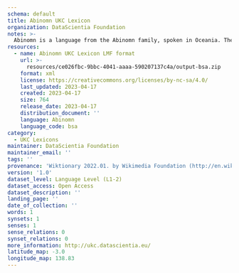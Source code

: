 ```yaml
---
schema: default
title: Abinomn UKC Lexicon
organization: DataScientia Foundation
notes: >-
  Abinomn is a language from the Abinomn family, spoken in Oceania. The UKC Lexicon of Abinomn is represented as a lexico-semantic network. It consists of words, word senses, synsets, as well as sense-level and synset-level relationships.
resources:
  - name: Abinomn UKC Lexicon LMF format
    url: >-
      resources/ce026fbc-9bbc-4041-aaaa-590207137c4a/output-bsa.zip
    format: xml
    license: https://creativecommons.org/licenses/by-nc-sa/4.0/
    last_updated: 2023-04-17
    created: 2023-04-17
    size: 764
    release_date: 2023-04-17
    distribution_document: ''
    language: Abinomn
    language_code: bsa
category:
  - UKC Lexicons
maintainer: DataScientia Foundation
maintainer_email: ''
tags: ''
provenance: 'Wiktionary 2022.01. by Wikimedia Foundation (http://en.wiktionary.org); Princeton WordNet 2.1 by Princeton University (https://wordnet.princeton.edu)'
version: '1.0'
dataset_level: Language Level (L1-2)
dataset_access: Open Access
dataset_description: ''
landing_page: ''
date_of_collection: ''
words: 1
synsets: 1
senses: 1
sense_relations: 0
synset_relations: 0
more_information: http://ukc.datascientia.eu/
latitude_map: -3.0
longitude_map: 138.83
---
```


